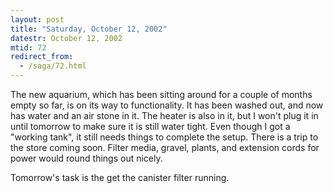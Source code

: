 ```yaml
---
layout: post
title: "Saturday, October 12, 2002"
datestr: October 12, 2002
mtid: 72
redirect_from:
  - /saga/72.html
---
```


The new aquarium, which has been sitting around for a couple of months empty
so far, is on its way to functionality. It has been washed out, and now has
water and an air stone in it. The heater is also in it, but I won't plug it
in until tomorrow to make sure it is still water tight. Even though I got a
&quot;working tank&quot;, it still needs things to complete the setup. There
is a trip to the store coming soon. Filter media, gravel, plants, and extension
cords for power would round things out nicely.

Tomorrow's task is the get the canister filter running.

